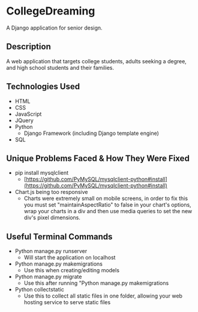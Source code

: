 # CollegeDreaming

A Django application for senior design.

## Description

A web application that targets college students, adults seeking a degree, and high school students and their families.

## Technologies Used

- HTML
- CSS
- JavaScript
- JQuery
- Python
  - Django Framework (including Django template engine)
- SQL

## Unique Problems Faced & How They Were Fixed

- pip install mysqlclient
  - [https://github.com/PyMySQL/mysqlclient-python#install](https://github.com/PyMySQL/mysqlclient-python#install)
- Chart.js being too responsive
  - Charts were extremely small on mobile screens, in order to fix this you must set "maintainAspectRatio" to false in your chart's options, wrap your charts in a div and then use media queries to set the new div's pixel dimensions.

## Useful Terminal Commands
- Python manage.py runserver
  - Will start the application on localhost
- Python manage.py makemigrations
  - Use this when creating/editing models
- Python manage.py migrate
  - Use this after running "Python manage.py makemigrations
- Python collectstatic
  - Use this to collect all static files in one folder, allowing your web hosting service to serve static files
